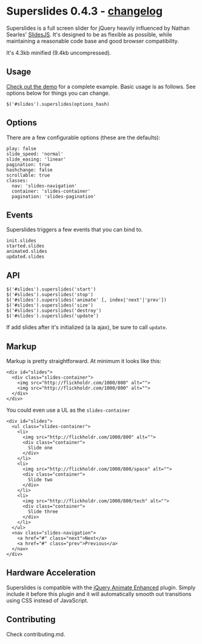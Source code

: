 # Superslides 0.4.3 - [changelog](https://github.com/nicinabox/superslides/blob/master/changelog.md)

Superslides is a full screen slider for jQuery heavily influenced by Nathan Searles' [SlidesJS](https://github.com/nathansearles/slides/). It's designed to be as flexible as possible, while maintaining a reasonable code base and good browser compatibility.

It's 4.3kb minified (9.4kb uncompressed).

## Usage
[Check out the demo](http://nicinabox.github.com/superslides/) for a complete example. Basic usage is as follows. See options below for things you can change.

    $('#slides').superslides(options_hash)

## Options

There are a few configurable options (these are the defaults):

    play: false
    slide_speed: 'normal'
    slide_easing: 'linear'
    pagination: true
    hashchange: false
    scrollable: true
    classes:
      nav: 'slides-navigation'
      container: 'slides-container'
      pagination: 'slides-pagination'

## Events

Superslides triggers a few events that you can bind to.

    init.slides
    started.slides
    animated.slides
    updated.slides

## API

    $('#slides').superslides('start')
    $('#slides').superslides('stop')
    $('#slides').superslides('animate' [, index|'next'|'prev'])
    $('#slides').superslides('size')
    $('#slides').superslides('destroy')
    $('#slides').superslides('update')

If add slides after it's initialized (a la ajax), be sure to call `update`.

## Markup

Markup is pretty straightforward. At minimum it looks like this:

    <div id="slides">
      <div class="slides-container">
        <img src="http://flickholdr.com/1000/800" alt="">
        <img src="http://flickholdr.com/1000/800" alt="">
      </div>
    </div>

You could even use a UL as the `slides-container`

    <div id="slides">
      <ul class="slides-container">
        <li>
          <img src="http://flickholdr.com/1000/800" alt="">
          <div class="container">
            Slide one
          </div>
        </li>
        <li>
          <img src="http://flickholdr.com/1000/800/space" alt="">
          <div class="container">
            Slide two
          </div>
        </li>
        <li>
          <img src="http://flickholdr.com/1000/800/tech" alt="">
          <div class="container">
            Slide three
          </div>
        </li>
      </ul>
      <nav class="slides-navigation">
        <a href="#" class="next">Next</a>
        <a href="#" class="prev">Previous</a>
      </nav>
    </div>

## Hardware Acceleration

Superslides is compatible with the [jQuery Animate Enhanced](http://playground.benbarnett.net/jquery-animate-enhanced/) plugin. Simply include it before this plugin and it will automatically smooth out transitions using CSS instead of JavaScript.

## Contributing

Check contributing.md.